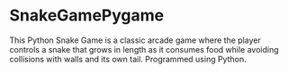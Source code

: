 # SnakeGamePygame
This Python Snake Game is a classic arcade game where the player controls a snake that grows in length as it consumes food while avoiding collisions with walls and its own tail. Programmed using Python.
